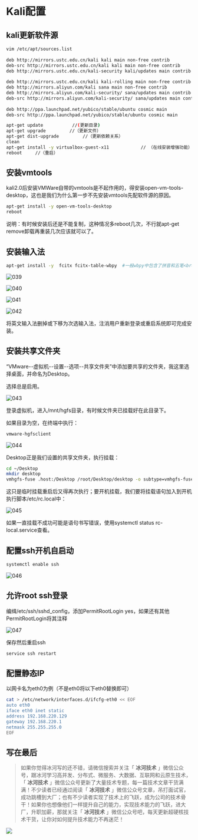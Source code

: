 # Kali配置

## kali更新软件源

```bash
vim /etc/apt/sources.list
 
deb http://mirrors.ustc.edu.cn/kali kali main non-free contrib
deb-src http://mirrors.ustc.edu.cn/kali kali main non-free contrib
deb http://mirrors.ustc.edu.cn/kali-security kali/updates main contrib non-free
 
deb http://mirrors.ustc.edu.cn/kali kali-rolling main non-free contrib
deb http://mirrors.aliyun.com/kali sana main non-free contrib
deb http://mirrors.aliyun.com/kali-security/ sana/updates main contrib non-free
deb-src http://mirrors.aliyun.com/kali-security/ sana/updates main contrib non-free
 
deb http://ppa.launchpad.net/yubico/stable/ubuntu cosmic main
deb-src http://ppa.launchpad.net/yubico/stable/ubuntu cosmic main

apt-get update           //(更新目录)
apt-get upgrade         //（更新文件）
apt-get dist-upgrade         //（更新依赖关系）
clean
apt-get install -y virtualbox-guest-x11            // （在线安装增强功能）
reboot     //（重启）
```

## 安装vmtools

kali2.0后安装VMWare自带的vmtools是不起作用的，得安装open-vm-tools-desktop，这也是我们为什么第一步不先安装vmtools先配软件源的原因。

```bash
apt-get install -y open-vm-tools-desktop
reboot
```

 说明：有时候安装后还是不能复制，这种情况多reboot几次，不行就apt-get remove卸载再重装几次应该就可以了。

## 安装输入法

```bash
apt-get install -y  fcitx fcitx-table-wbpy  #一般wbpy中包含了拼音和五笔<br>apt-get install -y fcitx-table-wubi         #如果wbpy中没有五笔则再安装这个包
```

![039](https://binghe001.github.io/assets/images/hack/2022-04-17-039.png)



![040](https://binghe001.github.io/assets/images/hack/2022-04-17-040.png)



![041](https://binghe001.github.io/assets/images/hack/2022-04-17-041.png)



![042](https://binghe001.github.io/assets/images/hack/2022-04-17-042.png)



将英文输入法删掉或下移为次选输入法，注消用户重新登录或重启系统即可完成安装。

## 安装共享文件夹

“VMware--虚拟机--设置--选项--共享文件夹”中添加要共享的文件夹，我这里选择桌面，并命名为Desktop。

选择总是启用。

![043](https://binghe001.github.io/assets/images/hack/2022-04-17-043.png)

登录虚拟机，进入/mnt/hgfs目录，有时候文件夹已挂载好在此目录下。

如果目录为空，在终端中执行：

```bash
vmware-hgfsclient
```

![044](https://binghe001.github.io/assets/images/hack/2022-04-17-044.png)

Desktop正是我们设置的共享文件夹，执行挂载：

```bash
cd ~/Desktop
mkdir desktop
vmhgfs-fuse .host:/Desktop /root/Desktop/desktop -o subtype=vmhgfs-fuse,allow_other
```

 这只是临时挂载重启后又得再次执行；要开机挂载，我们要将挂载语句加入到开机执行脚本/etc/rc.local中：

![045](https://binghe001.github.io/assets/images/hack/2022-04-17-045.png)

如果一直挂载不成功可能是语句书写错误，使用systemctl status rc-local.service查看。

## 配置ssh开机自启动

```bash
systemctl enable ssh
```

![046](https://binghe001.github.io/assets/images/hack/2022-04-17-046.png)

## 允许root ssh登录

编缉/etc/ssh/sshd_config，添加PermitRootLogin yes，如果还有其他PermitRootLogin将其注释

![047](https://binghe001.github.io/assets/images/hack/2022-04-17-047.png)

保存然后重启ssh

```bash
service ssh restart 
```

## 配置静态IP

以网卡名为eth0为例（不是eth0将以下eth0替换即可）

```bash
cat > /etc/network/interfaces.d/ifcfg-eth0 << EOF
auto eth0
iface eth0 inet static
address 192.168.220.129
gateway 192.168.220.1
netmask 255.255.255.0
EOF
```

## 写在最后

> 如果你觉得冰河写的还不错，请微信搜索并关注「 **冰河技术** 」微信公众号，跟冰河学习高并发、分布式、微服务、大数据、互联网和云原生技术，「 **冰河技术** 」微信公众号更新了大量技术专题，每一篇技术文章干货满满！不少读者已经通过阅读「 **冰河技术** 」微信公众号文章，吊打面试官，成功跳槽到大厂；也有不少读者实现了技术上的飞跃，成为公司的技术骨干！如果你也想像他们一样提升自己的能力，实现技术能力的飞跃，进大厂，升职加薪，那就关注「 **冰河技术** 」微信公众号吧，每天更新超硬核技术干货，让你对如何提升技术能力不再迷茫！


![](https://img-blog.csdnimg.cn/20200906013715889.png)